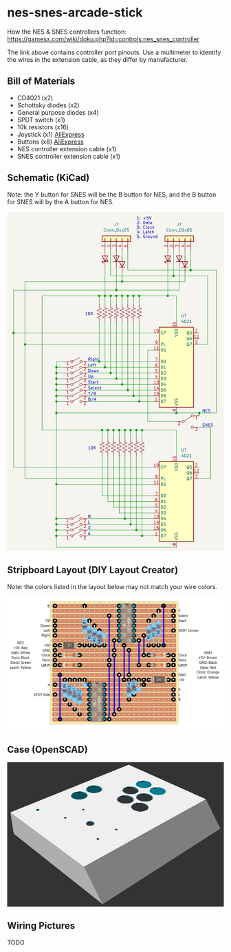 # nes-snes-arcade-stick
How the NES & SNES controllers function: https://gamesx.com/wiki/doku.php?id=controls:nes_snes_controller

The link above contains controller port pinouts. Use a multimeter to identify the wires in the extension cable, as they differ by manufacturer.

## Bill of Materials

* CD4021 (x2)
* Schottsky diodes (x2)
* General purpose diodes (x4)
* SPDT switch (x1)
* 10k resistors (x16)
* Joystick (x1) [AliExpress](https://www.aliexpress.us/item/2251832847025726.html)
* Buttons (x8) [AliExpress](https://www.aliexpress.us/item/3256801226554958.html)
* NES controller extension cable (x1)
* SNES controller extension cable (x1)

## Schematic (KiCad)

Note: the Y button for SNES will be the B button for NES, and the B button for SNES will by the A button for NES.

![schematic](/images/schematic.png)

## Stripboard Layout (DIY Layout Creator)

Note: the colors listed in the layout below may not match your wire colors.

![stripboard layout](/images/joystick.png)

## Case (OpenSCAD)

![case](/images/case.png)

## Wiring Pictures

TODO
